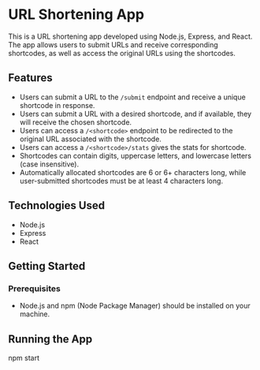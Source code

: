 # URL Shortening App

This is a URL shortening app developed using Node.js, Express, and React. The app allows users to submit URLs and receive corresponding shortcodes, as well as access the original URLs using the shortcodes.

## Features

- Users can submit a URL to the `/submit` endpoint and receive a unique shortcode in response.
- Users can submit a URL with a desired shortcode, and if available, they will receive the chosen shortcode.
- Users can access a `/<shortcode>` endpoint to be redirected to the original URL associated with the shortcode.
- Users can access a `/<shortcode>/stats` gives the stats for shortcode.
- Shortcodes can contain digits, uppercase letters, and lowercase letters (case insensitive).
- Automatically allocated shortcodes are 6 or 6+ characters long, while user-submitted shortcodes must be at least 4 characters long.

## Technologies Used

- Node.js
- Express
- React

## Getting Started

### Prerequisites

- Node.js and npm (Node Package Manager) should be installed on your machine.

## Running the App
npm start

